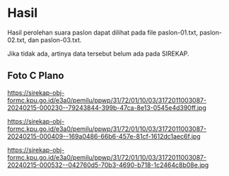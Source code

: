 # Hasil

Hasil perolehan suara paslon dapat dilihat pada file paslon-01.txt, paslon-02.txt, dan paslon-03.txt.

Jika tidak ada, artinya data tersebut belum ada pada SIREKAP.

## Foto C Plano

https://sirekap-obj-formc.kpu.go.id/e3a0/pemilu/ppwp/31/72/01/10/03/3172011003087-20240215-000230--79243844-399b-47ca-8e13-0545e4d390ff.jpg

https://sirekap-obj-formc.kpu.go.id/e3a0/pemilu/ppwp/31/72/01/10/03/3172011003087-20240215-000409--169a0486-66b6-457e-81cf-1612dc1aec6f.jpg

https://sirekap-obj-formc.kpu.go.id/e3a0/pemilu/ppwp/31/72/01/10/03/3172011003087-20240215-000532--042760d5-70b3-4690-b718-1c2464c8b08e.jpg
